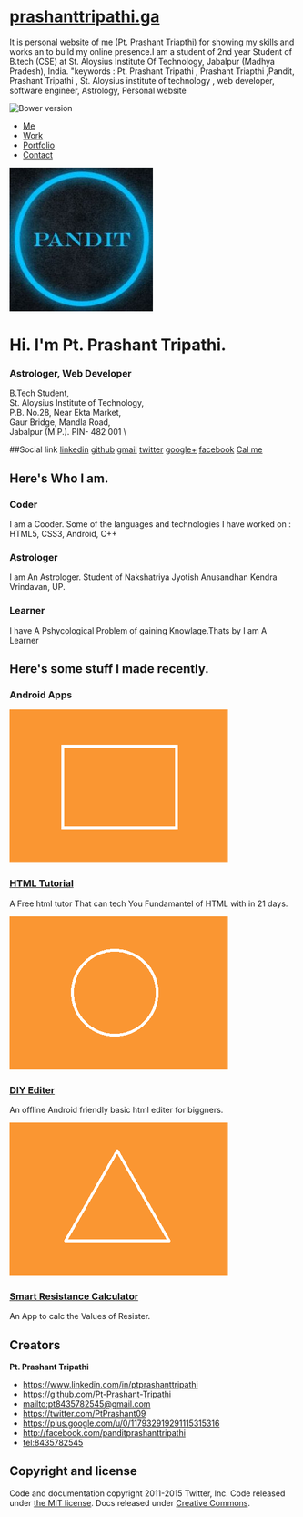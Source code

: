 # [prashanttripathi.ga](http://prashanttripathi.ga)
It is personal website of me (Pt. Prashant Triapthi) for showing my skills and works an to build my online presence.I am a student of 2nd year Student of B.tech (CSE) at St. Aloysius Institute Of Technology, Jabalpur (Madhya Pradesh), India. 
"keywords : Pt. Prashant Tripathi , Prashant Triapthi ,Pandit, Prashant Tripathi , St. Aloysius institute of technology , web developer, software engineer, Astrology, Personal website

![Bower version](https://img.shields.io/bower/v/bootstrap.svg?style=flat)
-   [Me](#top)
-   [Work](#work)
-   [Portfolio](#portfolio)
-   [Contact](#contact)

![](images/me.jpg)

Hi. I'm **Pt. Prashant Tripathi**.
==================================

### Astrologer, Web Developer

B.Tech Student, \
St. Aloysius Institute of Technology, \
P.B. No.28, Near Ekta Market, \
Gaur Bridge, Mandla Road, \
Jabalpur (M.P.). PIN- 482 001 \

##Social link
[linkedin](https://www.linkedin.com/in/ptprashanttripathi)
[github](https://github.com/Pt-Prashant-Tripathi)
[gmail](mailto:pt8435782545@gmail.com)
[twitter](https://twitter.com/PtPrashant09)
[google+](https://plus.google.com/u/0/117932919291115315316)
[facebook](http://facebook.com/panditprashanttripathi)
[Cal me](tel:8435782545)


Here's Who I am.
----------------

### Coder

I am a Cooder. Some of the languages and technologies I have worked on :
HTML5, CSS3, Android, C++

### Astrologer

I am An Astrologer. Student of Nakshatriya Jyotish Anusandhan Kendra
Vrindavan, UP.

### Learner

I have A Pshycological Problem of gaining Knowlage.Thats by I am A
Learner

Here's some stuff I made recently.
----------------------------------

### Android Apps

[![](images/pic01.png)](https://drive.google.com/open?id=0B4jxiBRriV_lbDZZVmpwVnczTUk)

### [HTML Tutorial](https://drive.google.com/open?id=0B4jxiBRriV_lbDZZVmpwVnczTUk)

A Free html tutor That can tech You Fundamantel of HTML with in 21 days.

[![](images/pic02.png)](https://drive.google.com/open?id=0B4jxiBRriV_lQjM4dHktTmIxN3c)

### [DIY Editer](https://drive.google.com/open?id=0B4jxiBRriV_lQjM4dHktTmIxN3c)

An offline Android friendly basic html editer for biggners.

[![](images/pic03.png)](https://drive.google.com/open?id=0B4jxiBRriV_lQjM4dHktTmIxN3c)

### [Smart Resistance Calculator](https://drive.google.com/open?id=0B4jxiBRriV_lQjM4dHktTmIxN3c)

An App to calc the Values of Resister.

## Creators

**Pt. Prashant Tripathi**

- <https://www.linkedin.com/in/ptprashanttripathi>
- <https://github.com/Pt-Prashant-Tripathi>
- <mailto:pt8435782545@gmail.com>
- <https://twitter.com/PtPrashant09>
- <https://plus.google.com/u/0/117932919291115315316>
- <http://facebook.com/panditprashanttripathi>
- <tel:8435782545>



## Copyright and license

Code and documentation copyright 2011-2015 Twitter, Inc. Code released under [the MIT license](https://github.com/twbs/bootstrap/blob/master/LICENSE). Docs released under [Creative Commons](https://github.com/twbs/bootstrap/blob/master/docs/LICENSE).

